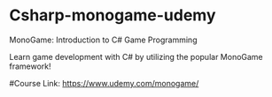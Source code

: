 # Csharp-monogame-udemy
MonoGame: Introduction to C# Game Programming

Learn game development with C# by utilizing the popular MonoGame framework!

#Course Link:
https://www.udemy.com/monogame/
